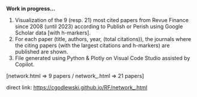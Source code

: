 
**Work in progress...**

 1. Visualization of the 9 (resp. 21) most cited papers from Revue Finance since 2008 (until 2023) according to Publish or Perish using Google Scholar data [with h-markers]. 
 2. For each paper (title, authors, year, (total citations)), the journals where the citing papers (with the largest citations and h-markers) are published are shown. 
 3. File generated using Python & Plotly on Visual Code Studio assisted by Copilot.
    
 [network.html => 9 papers / network_.html => 21 papers]

 direct link: https://cgodlewski.github.io/RF/network_.html
